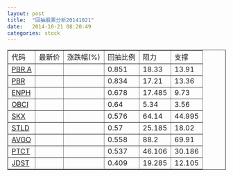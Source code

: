 ```yaml
---
layout: post
title:  "回抽股票分析20141021"
date:   2014-10-21 08:20:49
categories: stock
---
```

<script type="text/javascript">
var stockList = []
stockList.push('gb_pbr.a');
stockList.push('gb_pbr');
stockList.push('gb_enph');
stockList.push('gb_obci');
stockList.push('gb_skx');
stockList.push('gb_stld');
stockList.push('gb_avgo');
stockList.push('gb_ptct');
stockList.push('gb_jdst');
</script>
<table border="1">
 <tr>
 <td>代码</td>
 <td>最新价</td>
 <td>涨跌幅(%)</td>
 <td>回抽比例</td>
 <td>阻力</td>
 <td>支撑</td>
</tr>
  <tr id="pbr.a">
  <td><a href="http://stock.finance.sina.com.cn/usstock/quotes/PBR.A.html" target="_blank">PBR.A</a></td><td></td><td></td><td>0.851</td><td>18.33</td><td>13.91</td></tr>
  <tr id="pbr">
  <td><a href="http://stock.finance.sina.com.cn/usstock/quotes/PBR.html" target="_blank">PBR</a></td><td></td><td></td><td>0.834</td><td>17.21</td><td>13.36</td></tr>
  <tr id="enph">
  <td><a href="http://stock.finance.sina.com.cn/usstock/quotes/ENPH.html" target="_blank">ENPH</a></td><td></td><td></td><td>0.678</td><td>17.485</td><td>9.73</td></tr>
  <tr id="obci">
  <td><a href="http://stock.finance.sina.com.cn/usstock/quotes/OBCI.html" target="_blank">OBCI</a></td><td></td><td></td><td>0.64</td><td>5.34</td><td>3.56</td></tr>
  <tr id="skx">
  <td><a href="http://stock.finance.sina.com.cn/usstock/quotes/SKX.html" target="_blank">SKX</a></td><td></td><td></td><td>0.576</td><td>64.14</td><td>44.995</td></tr>
  <tr id="stld">
  <td><a href="http://stock.finance.sina.com.cn/usstock/quotes/STLD.html" target="_blank">STLD</a></td><td></td><td></td><td>0.57</td><td>25.185</td><td>18.02</td></tr>
  <tr id="avgo">
  <td><a href="http://stock.finance.sina.com.cn/usstock/quotes/AVGO.html" target="_blank">AVGO</a></td><td></td><td></td><td>0.558</td><td>88.2</td><td>69.91</td></tr>
  <tr id="ptct">
  <td><a href="http://stock.finance.sina.com.cn/usstock/quotes/PTCT.html" target="_blank">PTCT</a></td><td></td><td></td><td>0.537</td><td>46.106</td><td>30.186</td></tr>
  <tr id="jdst">
  <td><a href="http://stock.finance.sina.com.cn/usstock/quotes/JDST.html" target="_blank">JDST</a></td><td></td><td></td><td>0.409</td><td>19.285</td><td>12.105</td></tr>
</table>
